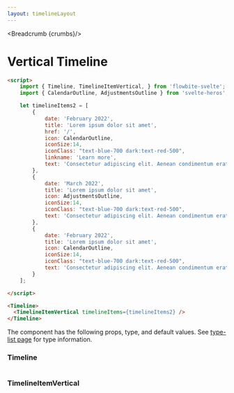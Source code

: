```yaml
---
layout: timelineLayout
---
```


<script lang="ts">
	import Htwo from '../utils/Htwo.svelte'
  import ExampleDiv from '../utils/ExampleDiv.svelte'
	import { Timeline, TimelineItemVertical, Table, TableDefaultRow, Breadcrumb } from '$lib/index';
	import { CalendarOutline, AdjustmentsOutline } from 'svelte-heros';
	import componentProps1 from '../props/Timeline.json'
  import componentProps2 from '../props/TimelineItemVertical.json'
  let items1 = componentProps1.props
  let items2 = componentProps2.props
	let propHeader = ['Name', 'Type', 'Default']
	
	let divClass='w-full relative overflow-x-auto shadow-md sm:rounded-lg py-4'
let theadClass ='text-xs text-gray-700 uppercase bg-gray-50 dark:bg-gray-700 dark:text-white'

	let timelineItems2 = [
		{
			date: 'February 2022',
			title: 'Lorem ipsum dolor sit amet',
			href: '/',
			icon: CalendarOutline,
			iconSize:14,
			iconClass: "text-blue-700 dark:text-red-500",
			linkname: 'Learn more',
			text: 'Consectetur adipiscing elit. Aenean condimentum erat vitae elit convallis molestie. Maecenas felis nisl, semper vitae venenatis non'
		},
		{
			date: 'March 2022',
			title: 'Lorem ipsum dolor sit amet',
			icon: AdjustmentsOutline,
			iconSize:14,
			iconClass: "text-blue-700 dark:text-red-500",
			text: 'Consectetur adipiscing elit. Aenean condimentum erat vitae elit convallis molestie. Maecenas felis nisl, semper vitae venenatis non'
		},
		{
			date: 'February 2022',
			title: 'Lorem ipsum dolor sit amet',
			icon: CalendarOutline,
			iconSize:14,
			iconClass: "text-blue-700 dark:text-red-500",
			text: 'Consectetur adipiscing elit. Aenean condimentum erat vitae elit convallis molestie. Maecenas felis nisl, semper vitae venenatis non'
		}
	];

  let crumbs = [
    {
      label:'Home',
      href:'/'
    },
    {
      label:'Timelines',
      href:'/timelines/'
    },
    {
      label:'Timeline vertical',
      href:'/timelines/vertical'
    },
  ]
</script>

<Breadcrumb {crumbs}/>

<h1 class="text-3xl w-full dark:text-white py-8">Vertical Timeline</h1>

<ExampleDiv>
  <Timeline>
    <TimelineItemVertical timelineItems={timelineItems2} />
  </Timeline>
</ExampleDiv>

```html
<script>
	import { Timeline, TimelineItemVertical, } from 'flowbite-svelte';
	import { CalendarOutline, AdjustmentsOutline } from 'svelte-heros';

	let timelineItems2 = [
		{
			date: 'February 2022',
			title: 'Lorem ipsum dolor sit amet',
			href: '/',
			icon: CalendarOutline,
			iconSize:14,
			iconClass: "text-blue-700 dark:text-red-500",
			linkname: 'Learn more',
			text: 'Consectetur adipiscing elit. Aenean condimentum erat vitae elit convallis molestie. Maecenas felis nisl, semper vitae venenatis non'
		},
		{
			date: 'March 2022',
			title: 'Lorem ipsum dolor sit amet',
			icon: AdjustmentsOutline,
			iconSize:14,
			iconClass: "text-blue-700 dark:text-red-500",
			text: 'Consectetur adipiscing elit. Aenean condimentum erat vitae elit convallis molestie. Maecenas felis nisl, semper vitae venenatis non'
		},
		{
			date: 'February 2022',
			title: 'Lorem ipsum dolor sit amet',
			icon: CalendarOutline,
			iconSize:14,
			iconClass: "text-blue-700 dark:text-red-500",
			text: 'Consectetur adipiscing elit. Aenean condimentum erat vitae elit convallis molestie. Maecenas felis nisl, semper vitae venenatis non'
		}
	];

</script>

<Timeline>
  <TimelineItemVertical timelineItems={timelineItems2} />
</Timeline>
```

<Htwo label="Props" />

<p>The component has the following props, type, and default values. See <a href="/type-list">type-list page</a> for type information.</p>

<h3>Timeline</h3>

<Table header={propHeader} {divClass} {theadClass}>
  <TableDefaultRow items={items1} rowState='hover' />
</Table>

<h3>TimelineItemVertical</h3>

<Table header={propHeader} {divClass} {theadClass}>
  <TableDefaultRow items={items2} rowState='hover' />
</Table>